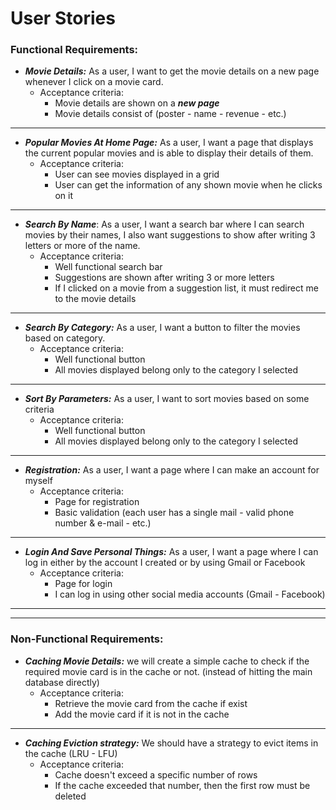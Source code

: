 # User Stories <br/>
### Functional Requirements: 

- ***Movie Details:*** As a user, I want to get the movie details on a new page whenever I click on a movie card.
  - Acceptance criteria:
    - Movie details are shown on a ***new page***
    - Movie details consist of (poster - name - revenue - etc.)
***
-  ***Popular Movies At Home Page:*** As a user, I want a page that displays the current popular movies and is able to display their details of them.
    - Acceptance criteria:
      - User can see movies displayed in a grid
      - User can get the information of any shown movie when he clicks on it
***
- ***Search By Name***: As a user, I want a search bar where I can search movies by their names, I also want suggestions to show after writing 3 letters or more of the name.
  - Acceptance criteria:
    - Well functional search bar
    - Suggestions are shown after writing 3 or more letters
    - If I clicked on a movie from a suggestion list, it must redirect me to the movie details
***
- ***Search By Category:*** As a user, I want a button to filter the movies based on category.
  - Acceptance criteria:
    - Well functional button
    - All movies displayed belong only to the category I selected
***
- ***Sort By Parameters:*** As a user, I want to sort movies based on some criteria
  - Acceptance criteria:
    - Well functional button
    - All movies displayed belong only to the category I selected
***
- ***Registration:*** As a user, I want a page where I can make an account for myself
  - Acceptance criteria:
    - Page for registration
    - Basic validation (each user has a single mail - valid phone number & e-mail - etc.)

***
- ***Login And Save Personal Things:*** As a user, I want a page where I can log in either by the account I created or by using Gmail or Facebook
  - Acceptance criteria:
    - Page for login
    - I can log in using other social media accounts (Gmail - Facebook)
***
***
### Non-Functional Requirements: 
- ***Caching Movie Details:*** we will create a simple cache to check if the required movie card is in the cache or not. (instead of hitting the main database directly)
  - Acceptance criteria:
    - Retrieve the movie card from the cache if exist
    - Add the movie card if it is not in the cache
***
- ***Caching Eviction strategy:*** We should have a strategy to evict items in the cache (LRU - LFU)
  - Acceptance criteria:
    - Cache doesn't exceed a specific number of rows
    - If the cache exceeded that number, then the first row must be deleted
